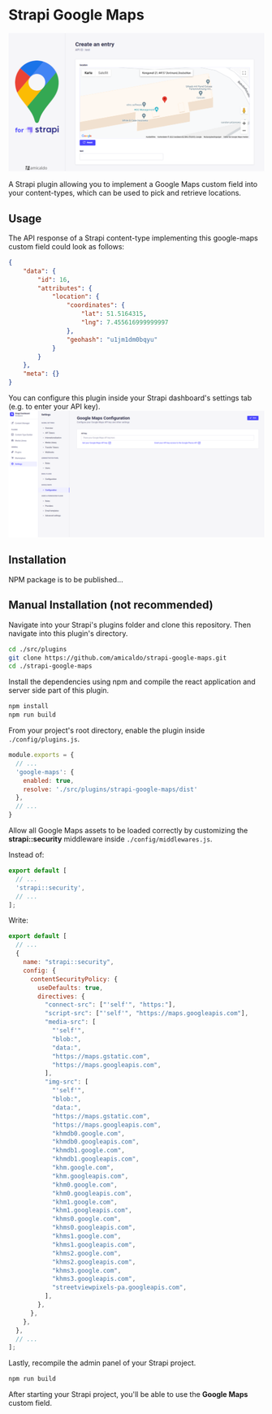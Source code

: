 
# Strapi Google Maps

![Preview](https://github.com/amicaldo/strapi-google-maps/blob/main/pictures/preview.png?raw=true)

A Strapi plugin allowing you to implement a Google Maps custom field into your content-types, which can be used to pick and retrieve locations.
## Usage

The API response of a Strapi content-type implementing this google-maps custom field could look as follows:
```json
{
    "data": {
        "id": 16,
        "attributes": {
            "location": {
                "coordinates": {
                    "lat": 51.5164315,
                    "lng": 7.455616999999997
                },
                "geohash": "u1jm1dm0bqyu"
            }
        }
    },
    "meta": {}
}
```

You can configure this plugin inside your Strapi dashboard's settings tab (e.g. to enter your API key).
![Configuration](https://github.com/amicaldo/strapi-google-maps/blob/main/pictures/configuration.png?raw=true)
## Installation

NPM package is to be published...
## Manual Installation (not recommended)

Navigate into your Strapi's plugins folder and clone this repository.
Then navigate into this plugin's directory.

```bash
cd ./src/plugins
git clone https://github.com/amicaldo/strapi-google-maps.git
cd ./strapi-google-maps
```

Install the dependencies using npm and compile the react application and server side part of this plugin.

```bash
npm install
npm run build
```


From your project's root directory, enable the plugin inside `./config/plugins.js`.

```js
module.exports = {
  // ...
  'google-maps': {
    enabled: true,
    resolve: './src/plugins/strapi-google-maps/dist'
  },
  // ...
}
```

Allow all Google Maps assets to be loaded correctly by customizing the **strapi::security** middleware inside `./config/middlewares.js`.

Instead of:
```js
export default [
  // ...
  'strapi::security',
  // ...
];
```

Write:
```js
export default [
  // ...
  {
    name: "strapi::security",
    config: {
      contentSecurityPolicy: {
        useDefaults: true,
        directives: {
          "connect-src": ["'self'", "https:"],
          "script-src": ["'self'", "https://maps.googleapis.com"],
          "media-src": [
            "'self'",
            "blob:",
            "data:",
            "https://maps.gstatic.com",
            "https://maps.googleapis.com",
          ],
          "img-src": [
            "'self'",
            "blob:",
            "data:",
            "https://maps.gstatic.com",
            "https://maps.googleapis.com",
            "khmdb0.google.com",
            "khmdb0.googleapis.com",
            "khmdb1.google.com",
            "khmdb1.googleapis.com",
            "khm.google.com",
            "khm.googleapis.com",
            "khm0.google.com",
            "khm0.googleapis.com",
            "khm1.google.com",
            "khm1.googleapis.com",
            "khms0.google.com",
            "khms0.googleapis.com",
            "khms1.google.com",
            "khms1.googleapis.com",
            "khms2.google.com",
            "khms2.googleapis.com",
            "khms3.google.com",
            "khms3.googleapis.com",
            "streetviewpixels-pa.googleapis.com",
          ],
        },
      },
    },
  },
  // ...
];
```

Lastly, recompile the admin panel of your Strapi project.

```bash
npm run build
```

After starting your Strapi project, you'll be able to use the **Google Maps** custom field.
